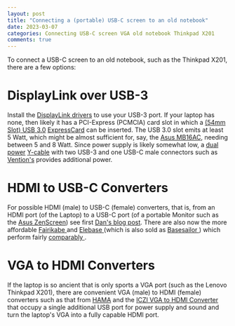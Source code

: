 ```yaml
---
layout: post
title: "Connecting a (portable) USB-C screen to an old notebook"
date: 2023-03-07
categories: Connecting USB-C screen VGA old notebook Thinkpad X201
comments: true
---
```


To connect a USB-C screen to an old notebook, such as the Thinkpad X201, there are a few options:

# DisplayLink over USB-3

Install the [DisplayLink drivers](https://www.synaptics.com/products/displaylink-graphics/downloads) to use your USB-3 port.
If your laptop has none, then likely it has a PCI-Express (PCMCIA) card slot in which a [(54mm Slot) USB 3.0](https://www.amazon.de/CSL-PCMCIA-Express-Windows-Notebook/dp/B008BHN6MI) [ExpressCard](https://www.aliexpress.com/item/4000281886119.html) can be inserted.
The USB 3.0 slot emits at least 5 Watt, which might be almost sufficient for, say, the [Asus MB16AC](https://www.asus.com/us/product-compare?ProductID=12352%2C15369%2C8886%2C18041&LevelId=Displays-Desktops-Monitors), needing between 5 and 8 Watt.
Since power supply is likely somewhat low, a [dual power](https://www.amazon.de/dp/B07VVX257H) [Y-cable](https://www.amazon.de/dp/B07VPNSMN8) with two USB-3 and one USB-C male connectors such as [Vention's](https://www.aliexpress.com/item/1005002704214182.html) provides additional power.

# HDMI to USB-C Converters

For possible HDMI (male) to USB-C (female) converters, that is, from an  HDMI port (of the Laptop) to a USB-C port (of a portable Monitor such as the [Asus ZenScreen](https://www.notebookcheck.com/Test-Asus-ZenScreen-MB16AC-15-6-FHD-IPS-Monitor.251642.0.html)) see first [Dan's blog post](https://dancharblog.wordpress.com/2020/05/10/bi-directional-usbc-dp-cables/#for-portable-usb-c-touch-screens-and-vr).
There are also now the more affordable [Fairikabe ](https://www.amazon.com/fairikabe-Converter-Thunberbolt-Compatible-Portable/dp/B0B5XBYQSM)
and [Elebase ](https://www.amazon.com/dp/B08VDT3YGK) (which is also sold as [Basesailor ](https://www.amazon.de/Micro-USB-HDMI-Eingang-3-1-Ausgang-konverter-Thunderbolt/dp/B09LGVNXPK)) which perform fairly [comparably ](https://r.nf/r/nreal/comments/ziredh/has_anyone_tried_this_fairikabe_hdmi_to_usbc/).

# VGA to HDMI Converters

If the laptop is so ancient that is only sports a VGA port (such as the Lenovo Thinkpad X201), there are convenient VGA (male) to HDMI (female) converters such as that from [HAMA](https://at.hama.com/00200342/hama-video-adapter-vga+usb-stecker-hdmi-buchse-full-hd-1080p)
and the [ICZI VGA to HDMI Converter](https://aliexpress.com/item/32735736724.html) that occupy a single additional USB port for power supply and sound and turn the laptop's VGA into a fully capable HDMI port.
